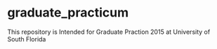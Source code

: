 # graduate_practicum

This repository is Intended for Graduate Praction 2015 at University of South Florida 
